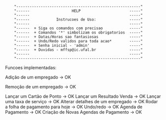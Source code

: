         "--------------------------------------------------------"
        "------                   HELP                      -----"
        "------                                             -----"
        "------            Instrucoes de Uso:               -----"
        "------                                             -----"
        "------  + Siga os comandos com precisao            -----"
        "------  + Comandos '*' simbolizam os obrigatorios  -----"
        "------  + Datas/Horas sao fantasiosas              -----"
        "------  + Undo/Redo validos para toda acao*        -----"
        "------  + Senha inicial - 'admin'                  -----"
        "------  + Duvidas - mffsp@ic.ufal.br               -----"
        "------                                             -----"
        "--------------------------------------------------------"

Funcoes implementadas:

Adição de um empregado -> OK

Remoção de um empregado -> OK

Lançar um Cartão de Ponto -> OK
Lançar um Resultado Venda -> OK
Lançar uma taxa de serviço -> OK
Alterar detalhes de um empregado -> OK
Rodar a folha de pagamento para hoje -> OK
Undo/redo -> OK
Agenda de Pagamento -> OK
Criação de Novas Agendas de Pagamento -> OK

